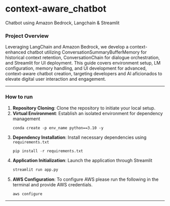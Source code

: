 # context-aware_chatbot
Chatbot using Amazon Bedrock, Langchain &amp; Streamlit

### Project Overview
Leveraging LangChain and Amazon Bedrock, we develop a context-enhanced chatbot utilizing ConversationSummaryBufferMemory for historical context retention, ConversationChain for dialogue orchestration, and Streamlit for UI deployment. This guide covers environment setup, LM configuration, memory handling, and UI development for advanced, context-aware chatbot creation, targeting developers and AI aficionados to elevate digital user interaction and engagement.

------------------------------------------

### How to run
1. **Repository Cloning**: Clone the repository to initiate your local setup.
2. **Virtual Environment**: Establish an isolated environment for dependency management
   ```
   conda create -p env_name python==3.10 -y
   ```
3. **Dependency Installation**: Install necessary dependencies using `requirements.txt`
   ```python
   pip install -r requirements.txt
   ```
4. **Application Initialization**: Launch the application through Streamlit
   ```python
   streamlit run app.py
   ```
5. **AWS Configuration**: To configure AWS please run the following in the terminal and provide AWS credentials.
   ```
   aws configure
   ```
------------------------------------------
